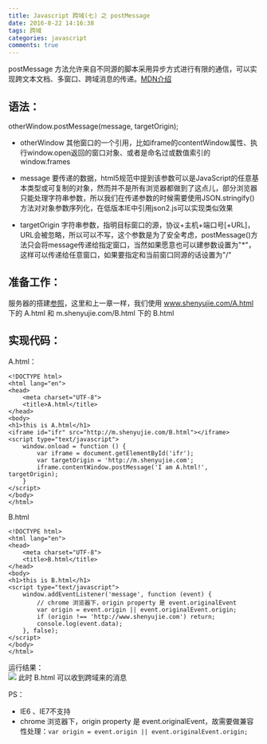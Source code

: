```yaml
---
title: Javascript 跨域(七) 之 postMessage
date: 2016-8-22 14:16:38
tags: 跨域
categories: javascript
comments: true
---
```

postMessage 方法允许来自不同源的脚本采用异步方式进行有限的通信，可以实现跨文本文档、多窗口、跨域消息的传递。[MDN介绍](https://developer.mozilla.org/zh-CN/docs/Web/API/Window/postMessage)<!--more-->　　
## 语法：
otherWindow.postMessage(message, targetOrigin);  

+ otherWindow
其他窗口的一个引用，比如iframe的contentWindow属性、执行window.open返回的窗口对象、或者是命名过或数值索引的window.frames

+ message
要传递的数据，html5规范中提到该参数可以是JavaScript的任意基本类型或可复制的对象，然而并不是所有浏览器都做到了这点儿，部分浏览器只能处理字符串参数，所以我们在传递参数的时候需要使用JSON.stringify()方法对对象参数序列化，在低版本IE中引用json2.js可以实现类似效果  

+ targetOrigin
字符串参数，指明目标窗口的源，协议+主机+端口号[+URL]，URL会被忽略，所以可以不写，这个参数是为了安全考虑，postMessage()方法只会将message传递给指定窗口，当然如果愿意也可以建参数设置为"*"，这样可以传递给任意窗口，如果要指定和当前窗口同源的话设置为"/"  

## 准备工作：
服务器的搭建[参照](http://shenyujie.pub/2016/08/21/Javascript%E8%B7%A8%E5%9F%9F-%E5%85%AD-%E4%B9%8B-document-domain-iframe/)，这里和上一章一样，我们使用 www.shenyujie.com/A.html 下的 A.html 和 m.shenyujie.com/B.html 下的 B.html  

## 实现代码：
A.html：

```
<!DOCTYPE html>
<html lang="en">
<head>
    <meta charset="UTF-8">
    <title>A.html</title>
</head>
<body>
<h1>this is A.html</h1>
<iframe id="ifr" src="http://m.shenyujie.com/B.html"></iframe>
<script type="text/javascript">
    window.onload = function () {
        var iframe = document.getElementById('ifr');
        var targetOrigin = 'http://m.shenyujie.com';
        iframe.contentWindow.postMessage('I am A.html!', targetOrigin);
    }
</script>
</body>
</html>
```

B.html

```
<!DOCTYPE html>
<html lang="en">
<head>
    <meta charset="UTF-8">
    <title>B.html</title>
</head>
<body>
<h1>this is B.html</h1>
<script type="text/javascript">
    window.addEventListener('message', function (event) {
        // chrome 浏览器下，origin property 是 event.originalEvent
        var origin = event.origin || event.originalEvent.origin;
        if (origin !== 'http://www.shenyujie.com') return;
        console.log(event.data);
    }, false);
</script>
</body>
</html>
```

运行结果：  
![](//img.shenyujie.cc/2016-8-22-postmessage.PNG)
此时 B.html 可以收到跨域来的消息  

PS：　　

+ IE6 、IE7不支持
+ chrome 浏览器下，origin property 是 event.originalEvent，故需要做兼容性处理：`var origin = event.origin || event.originalEvent.origin;`
